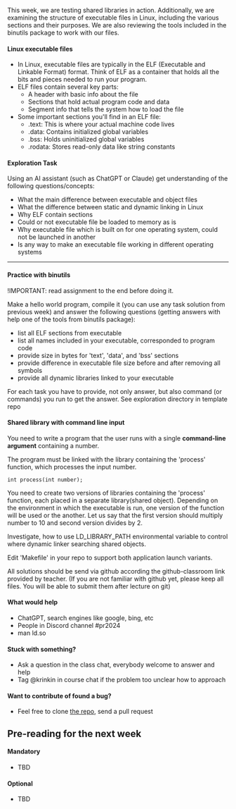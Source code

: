 
This week, we are testing shared libraries in action. Additionally, we are examining the structure of executable files in Linux, including the various sections and their purposes. We are also reviewing the tools included in the binutils package to work with our files. 

#### Linux executable files
- In Linux, executable files are typically in the ELF (Executable and Linkable Format) format. Think of ELF as a container that holds all the bits and pieces needed to run your program.
- ELF files contain several key parts:
	- A header with basic info about the file
	- Sections that hold actual program code and data
	- Segment info that tells the system how to load the file
- Some important sections you'll find in an ELF file:
	- .text: This is where your actual machine code lives
	- .data: Contains initialized global variables
	- .bss: Holds uninitialized global variables
	- .rodata: Stores read-only data like string constants


#### Exploration Task
 Using an AI assistant (such as ChatGPT or Claude) get understanding of the following questions/concepts:
- What the main difference between executable and object files
- What the difference between static and dynamic linking in Linux
- Why ELF contain sections
- Could or not executable file be loaded to memory as is
- Why executable file which is built on for one operating system, could not be launched in another
- Is any way to make an executable file working in different operating systems
 
---
#### Practice with binutils

!IMPORTANT: read assignment to the end before doing it.

Make a hello world program, compile it (you can use any task solution from previous week) and answer the following questions (getting answers with help one of the tools from binutils package):
- list all ELF sections from executable
- list all names included in your executable, corresponded to program code
- provide size in bytes for 'text', 'data', and 'bss' sections
- provide difference in executable file size before and after removing all symbols
- provide all dynamic libraries linked to your executable

For each task you have to provide, not only answer, but also command (or commands) you run to get the answer. See exploration directory in template repo

#### Shared library with command line input
You need to write a program that the user runs with a single **command-line argument** containing a number. 

The program must be linked with the library containing the 'process' function, which processes the input number.
```
int process(int number);
```
You need to create two versions of libraries containing the 'process' function, each placed in a separate library(shared object). Depending on the environment in which the executable is run, one version of the function will be used or the another. Let us say that the first version should multiply number to 10 and second version divides by 2.

Investigate, how to use LD_LIBRARY_PATH environmental variable to control where dynamic linker searching shared objects. 

Edit 'Makefile' in your repo to support both application launch variants.

All solutions should be send via github according the github-classroom link provided by teacher. (If you are not familiar with github yet, please keep all files. You will be able to submit them after lecture on git)

#### What would help
- ChatGPT, search engines like google, bing, etc
- People in Discord channel #pr2024
- man ld.so

#### Stuck with something?
- Ask a question in the class chat, everybody welcome to answer and help
- Tag @krinkin in course chat if the problem too unclear how to approach

#### Want to contribute of found a bug?
- Feel free to clone [the repo](https://github.com/programming-fundamentals-class/supplementary-2024), send a pull request

## Pre-reading for the next week

#### Mandatory
- TBD
#### Optional
- TBD
 